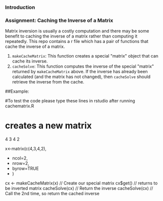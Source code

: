 ### Introduction

    
### Assignment: Caching the Inverse of a Matrix

Matrix inversion is usually a costly computation and there may be some
benefit to caching the inverse of a matrix rather than computing it
repeatedly. This repo contains a r file which has a pair of functions that
cache the inverse of a matrix.

1.  `makeCacheMatrix`: This function creates a special "matrix" object
    that can cache its inverse.
2.  `cacheSolve`: This function computes the inverse of the special
    "matrix" returned by `makeCacheMatrix` above. If the inverse has
    already been calculated (and the matrix has not changed), then
    `cacheSolve` should retrieve the inverse from the cache.


##Example:

#To test the code please type these lines in rstudio after running cachematrix.R

# creates a new matrix

4 3
4 2

x<-matrix(c(4,3,4,2),
+ ncol=2,
+ nrow=2,
+ byrow=TRUE
+ )


cx <- makeCacheMatrix(x) // Create our special matrix
cx$get()                // returns to be inverted matrix
cacheSolve(cx)         // Return the inverse
cacheSolve(cx)        // Call the 2nd time, so return the cached inverse


